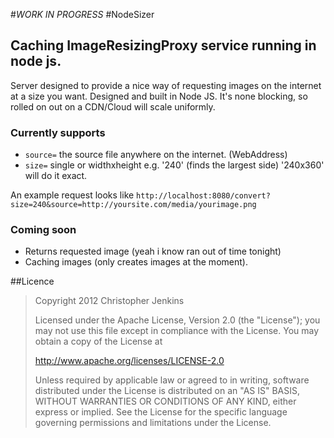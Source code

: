 #*_WORK IN PROGRESS_*
#NodeSizer 
## Caching ImageResizingProxy service running in node js.

Server designed to provide a nice way of requesting images on the internet at a size you want. Designed and built in Node JS.
It's none blocking, so rolled on out on a CDN/Cloud will scale uniformly.

### Currently supports

* `source=` the source file anywhere on the internet. (WebAddress)
* `size=` single or widthxheight e.g. '240' (finds the largest side) '240x360' will do it exact.

An example request looks like `http://localhost:8080/convert?size=240&source=http://yoursite.com/media/yourimage.png`

### Coming soon
* Returns requested image (yeah i know ran out of time tonight)
* Caching images (only creates images at the moment).


##Licence
>   Copyright 2012 Christopher Jenkins
>
>  Licensed under the Apache License, Version 2.0 (the "License");
>  you may not use this file except in compliance with the License.
>  You may obtain a copy of the License at
>
>   http://www.apache.org/licenses/LICENSE-2.0
>
>  Unless required by applicable law or agreed to in writing, software
>  distributed under the License is distributed on an "AS IS" BASIS,
>  WITHOUT WARRANTIES OR CONDITIONS OF ANY KIND, either express or implied.
>  See the License for the specific language governing permissions and
>  limitations under the License.